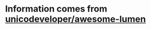 # Information comes from [unicodeveloper/awesome-lumen](https://github.com/unicodeveloper/awesome-lumen)

